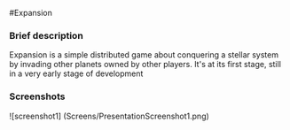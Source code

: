 #Expansion
### Brief description
Expansion is a simple distributed game about conquering a stellar system by invading other planets owned by other players. It's at its first stage, still in a very early stage of development

### Screenshots
![screenshot1] (Screens/PresentationScreenshot1.png)
